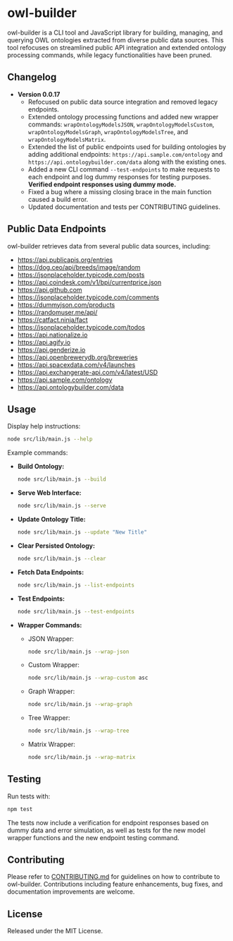 # owl-builder

owl-builder is a CLI tool and JavaScript library for building, managing, and querying OWL ontologies extracted from diverse public data sources. This tool refocuses on streamlined public API integration and extended ontology processing commands, while legacy functionalities have been pruned.

## Changelog

- **Version 0.0.17**
  - Refocused on public data source integration and removed legacy endpoints.
  - Extended ontology processing functions and added new wrapper commands: `wrapOntologyModelsJSON`, `wrapOntologyModelsCustom`, `wrapOntologyModelsGraph`, `wrapOntologyModelsTree`, and `wrapOntologyModelsMatrix`.
  - Extended the list of public endpoints used for building ontologies by adding additional endpoints: `https://api.sample.com/ontology` and `https://api.ontologybuilder.com/data` along with the existing ones.
  - Added a new CLI command `--test-endpoints` to make requests to each endpoint and log dummy responses for testing purposes. **Verified endpoint responses using dummy mode.**
  - Fixed a bug where a missing closing brace in the main function caused a build error.
  - Updated documentation and tests per CONTRIBUTING guidelines.

## Public Data Endpoints

owl-builder retrieves data from several public data sources, including:

- https://api.publicapis.org/entries
- https://dog.ceo/api/breeds/image/random
- https://jsonplaceholder.typicode.com/posts
- https://api.coindesk.com/v1/bpi/currentprice.json
- https://api.github.com
- https://jsonplaceholder.typicode.com/comments
- https://dummyjson.com/products
- https://randomuser.me/api/
- https://catfact.ninja/fact
- https://jsonplaceholder.typicode.com/todos
- https://api.nationalize.io
- https://api.agify.io
- https://api.genderize.io
- https://api.openbrewerydb.org/breweries
- https://api.spacexdata.com/v4/launches
- https://api.exchangerate-api.com/v4/latest/USD
- https://api.sample.com/ontology
- https://api.ontologybuilder.com/data

## Usage

Display help instructions:

```bash
node src/lib/main.js --help
```

Example commands:

- **Build Ontology:**
  ```bash
  node src/lib/main.js --build
  ```

- **Serve Web Interface:**
  ```bash
  node src/lib/main.js --serve
  ```

- **Update Ontology Title:**
  ```bash
  node src/lib/main.js --update "New Title"
  ```

- **Clear Persisted Ontology:**
  ```bash
  node src/lib/main.js --clear
  ```

- **Fetch Data Endpoints:**
  ```bash
  node src/lib/main.js --list-endpoints
  ```

- **Test Endpoints:**
  ```bash
  node src/lib/main.js --test-endpoints
  ```

- **Wrapper Commands:**
  - JSON Wrapper:
    ```bash
    node src/lib/main.js --wrap-json
    ```
  - Custom Wrapper:
    ```bash
    node src/lib/main.js --wrap-custom asc
    ```
  - Graph Wrapper:
    ```bash
    node src/lib/main.js --wrap-graph
    ```
  - Tree Wrapper:
    ```bash
    node src/lib/main.js --wrap-tree
    ```
  - Matrix Wrapper:
    ```bash
    node src/lib/main.js --wrap-matrix
    ```

## Testing

Run tests with:

```bash
npm test
```

The tests now include a verification for endpoint responses based on dummy data and error simulation, as well as tests for the new model wrapper functions and the new endpoint testing command.

## Contributing

Please refer to [CONTRIBUTING.md](CONTRIBUTING.md) for guidelines on how to contribute to owl-builder. Contributions including feature enhancements, bug fixes, and documentation improvements are welcome.

## License

Released under the MIT License.
